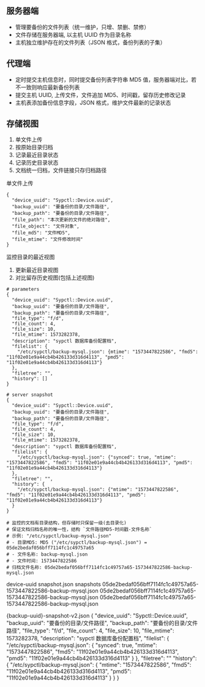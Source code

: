 ## 服务器端

- 管理要备份的文件列表（统一维护，只增、禁删、禁修）
- 文件存储在服务器端, 以主机 UUID 作为目录名称
- 主机独立维护存在的文件列表（JSON 格式，备份列表的子集）

## 代理端

- 定时提交主机信息时，同时提交备份列表字符串 MD5 值，服务器端对比，若不一致则响应最新备份列表
- 提交主机 UUID, 上传文件，文件追加 MD5、时间戳，留存历史修改记录
- 主机表添加备份信息字段，JSON 格式，维护文件最新的记录状态

## 存储视图

1. 单文件上传
2. 按原始目录归档
3. 记录最近目录状态
4. 记录历史目录状态
5. 文档统一归档，文件链接只存归档路径

单文件上传

```
{
  "device_uuid": "Sypctl::Device.uuid",
  "backup_uuid": "要备份的目录/文件路径",
  "backup_path": "要备份的目录/文件路径",
  "file_path": "本次更新的文件的绝对路径",
  "file_object": "文件对象",
  "file_md5": "文件MD5",
  "file_mtime": "文件修改时间"
}
```

监控目录的最近视图
1. 更新最近目录视图
2. 对比留存历史视图(包括上述视图)

```
# parameters
{
  "device_uuid": "Sypctl::Device.uuid",
  "backup_uuid": "要备份的目录/文件路径",
  "backup_path": "要备份的目录/文件路径",
  "file_type": "f/d",
  "file_count": 4,
  "file_size": 10,
  "file_mtime": 1573282378,
  "description": "sypctl 数据库备份配置档",
  "filelist": {
    "/etc/sypctl/backup-mysql.json": {mtime": "1573447822586", "fmd5": "11f02e01e9a44cb4b426133d316d4113", "pmd5": "11f02e01e9a44cb4b426133d316d4113"}
  },
  "filetree": "",
  "history": []
}

# server snapshot
{
  "device_uuid": "Sypctl::Device.uuid",
  "backup_uuid": "要备份的目录/文件路径",
  "backup_path": "要备份的目录/文件路径",
  "file_type": "f/d",
  "file_count": 4,
  "file_size": 10,
  "file_mtime": 1573282378,
  "description": "sypctl 数据库备份配置档",
  "filelist": {
    "/etc/sypctl/backup-mysql.json": {"synced": true, "mtime": "1573447822586", "fmd5": "11f02e01e9a44cb4b426133d316d4113", "pmd5": "11f02e01e9a44cb4b426133d316d4113"}
  },
  "filetree": "",
  "history": {
    "/etc/sypctl/backup-mysql.json": {"mtime": "1573447822586", "fmd5": "11f02e01e9a44cb4b426133d316d4113", "pmd5": "11f02e01e9a44cb4b426133d316d4113"}
  }
}

# 监控的文档有目录结构，但存储时只保留一级(去目录化)
# 保证文档归档名称的唯一性，结构 `文件路径MD5-时间戳-文件名称`
# 示例: "/etc/sypctl/backup-mysql.json"
# - 目录MD5: MD5 ("/etc/sypctl/backup-mysql.json") = 05de2bedaf056bff7114fc1c49757a65
# - 文件名称: backup-mysql.json
# - 文件时间: 1573447822586
# 归档文件名称: 05de2bedaf056bff7114fc1c49757a65-1573447822586-backup-mysql.json
```

device-uuid
  snapshot.json
  snapshots
      05de2bedaf056bff7114fc1c49757a65-1573447822586-backup-mysql.json
      05de2bedaf056bff7114fc1c49757a65-1573447822586-backup-mysql.json
      05de2bedaf056bff7114fc1c49757a65-1573447822586-backup-mysql.json


{backup-uuid}-snapshot-v2.json
{
  "device_uuid": "Sypctl::Device.uuid",
  "backup_uuid": "要备份的目录/文件路径",
  "backup_path": "要备份的目录/文件路径",
  "file_type": "f/d",
  "file_count": 4,
  "file_size": 10,
  "file_mtime": 1573282378,
  "description": "sypctl 数据库备份配置档",
  "filelist": {
    "/etc/sypctl/backup-mysql.json": {
      "synced": true,
      "mtime": "1573447822586",
      "fmd5": "11f02e01e9a44cb4b426133d316d4113",
      "pmd5": "11f02e01e9a44cb4b426133d316d4113"
    }
  },
  "filetree": ""
  "history": {
    "/etc/sypctl/backup-mysql.json": {
      "mtime": "1573447822586",
      "fmd5": "11f02e01e9a44cb4b426133d316d4113",
      "pmd5": "11f02e01e9a44cb4b426133d316d4113"
    }
  }
}